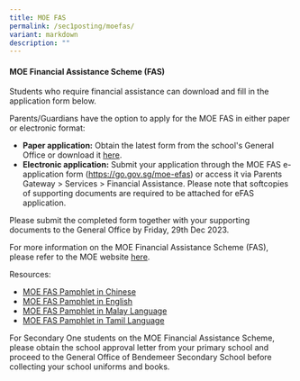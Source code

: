 ```yaml
---
title: MOE FAS
permalink: /sec1posting/moefas/
variant: markdown
description: ""
---
```

#### **MOE Financial Assistance Scheme (FAS)** 

Students who require financial assistance can download and fill in the application form below.

Parents/Guardians have the option to apply for the MOE FAS in either paper or electronic format: 
* **Paper application:**&nbsp;Obtain the latest form from the school's General Office or download it <a target="_blank" href="https://go.gov.sg/bdms-fasform">here</a>.
* **Electronic application:**&nbsp;Submit your application through the MOE FAS e-application form (<a target="_blank" href="https://go.gov.sg/moe-efas">https://go.gov.sg/moe-efas</a>) or access it via Parents Gateway &gt; Services &gt; Financial Assistance.  Please note that softcopies of supporting documents are required to be attached for eFAS application.

Please submit the completed form together with your supporting documents to the General Office by Friday, 29th Dec 2023. 


For more information on the MOE Financial Assistance Scheme (FAS), please refer to the MOE website <a target="_blank" href="https://www.moe.gov.sg/financial-matters/financial-assistance">here</a>.



Resources: 

* [MOE FAS Pamphlet in Chinese](/files/Forparents/Moefas/moe_faspamphlet_cl.pdf)
* [MOE FAS Pamphlet in English](/files/Forparents/Moefas/moe_faspamphlet_el.pdf)
* [MOE FAS Pamphlet in Malay Language](/files/Forparents/Moefas/moe_faspamphlet_ml.pdf)
* [MOE FAS Pamphlet in Tamil Language](/files/Forparents/Moefas/moe_faspamphlet_tl.pdf)

For Secondary One students on the MOE Financial Assistance Scheme, please obtain the school approval letter from your primary school and proceed to the General Office of Bendemeer Secondary School before collecting your school uniforms and books.